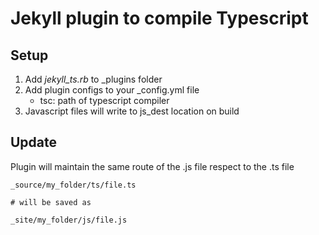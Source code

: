 Jekyll plugin to compile Typescript
====

## Setup

1. Add *jekyll_ts.rb* to _plugins folder
2. Add plugin configs to your _config.yml file
    * tsc:     path of typescript compiler
3. Javascript files will write to js_dest location on build

## Update

Plugin will maintain the same route of the .js file respect to the .ts file

```
_source/my_folder/ts/file.ts

# will be saved as

_site/my_folder/js/file.js
```
